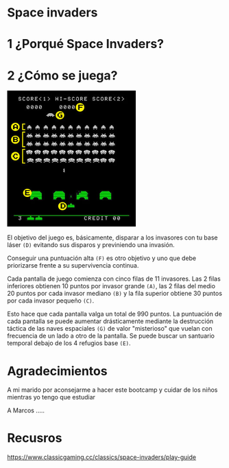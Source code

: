 # Space invaders

# 1 ¿Porqué Space Invaders?


# 2 ¿Cómo se juega?


![img](/public/space-invaders-screenshot-points-sm.jpg)

El objetivo del juego es, básicamente, disparar a los invasores con tu base láser `(D)` evitando sus disparos y previniendo una invasión. 

Conseguir una puntuación alta `(F)` es otro objetivo y uno que debe priorizarse frente a su supervivencia continua. 

Cada pantalla de juego comienza con cinco filas de 11 invasores. Las 2 filas inferiores obtienen 10 puntos por invasor grande `(A)`, las 2 filas del medio 20 puntos por cada invasor mediano `(B)` y la fila superior obtiene 30 puntos por cada invasor pequeño `(C)`. 

Esto hace que cada pantalla valga un total de 990 puntos. La puntuación de cada pantalla se puede aumentar drásticamente mediante la destrucción táctica de las naves espaciales `(G)` de valor "misterioso" que vuelan con frecuencia de un lado a otro de la pantalla. Se puede buscar un santuario temporal debajo de los 4 refugios base `(E)`.

# Agradecimientos
A mi marido por aconsejarme a hacer este bootcamp y cuidar de los niños mientras yo tengo que estudiar 	

A Marcos .....




# Recusros 
<https://www.classicgaming.cc/classics/space-invaders/play-guide>